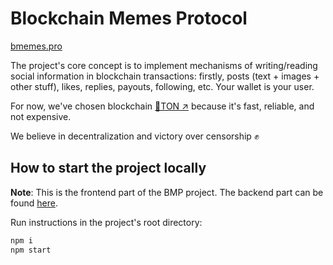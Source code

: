 # Blockchain Memes Protocol
[bmemes.pro](https://bmemes.pro/)

The project's core concept is to implement mechanisms of writing/reading social information in blockchain transactions: firstly, posts (text + images + other stuff), likes, replies, payouts, following, etc. Your wallet is your user.  
  
For now, we've chosen blockchain [💎TON ↗️](https://ton.org/) because it's fast, reliable, and not expensive.  
  
We believe in decentralization and victory over censorship ✊


## How to start the project locally
**Note**: This is the frontend part of the BMP project. The backend part can be found [here](https://github.com/bmemes-pro/bm-back).

Run instructions in the project's root directory:
```bash
npm i
npm start
```

